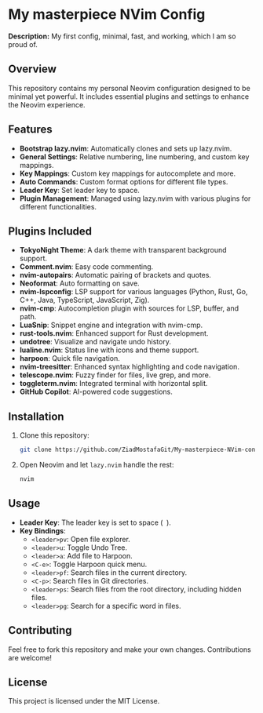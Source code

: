 # My masterpiece NVim Config

**Description:** My first config, minimal, fast, and working, which I am so proud of.

## Overview

This repository contains my personal Neovim configuration designed to be minimal yet powerful. It includes essential plugins and settings to enhance the Neovim experience.

## Features

- **Bootstrap lazy.nvim**: Automatically clones and sets up lazy.nvim.
- **General Settings**: Relative numbering, line numbering, and custom key mappings.
- **Key Mappings**: Custom key mappings for autocomplete and more.
- **Auto Commands**: Custom format options for different file types.
- **Leader Key**: Set leader key to space.
- **Plugin Management**: Managed using lazy.nvim with various plugins for different functionalities.

## Plugins Included

- **TokyoNight Theme**: A dark theme with transparent background support.
- **Comment.nvim**: Easy code commenting.
- **nvim-autopairs**: Automatic pairing of brackets and quotes.
- **Neoformat**: Auto formatting on save.
- **nvim-lspconfig**: LSP support for various languages (Python, Rust, Go, C++, Java, TypeScript, JavaScript, Zig).
- **nvim-cmp**: Autocompletion plugin with sources for LSP, buffer, and path.
- **LuaSnip**: Snippet engine and integration with nvim-cmp.
- **rust-tools.nvim**: Enhanced support for Rust development.
- **undotree**: Visualize and navigate undo history.
- **lualine.nvim**: Status line with icons and theme support.
- **harpoon**: Quick file navigation.
- **nvim-treesitter**: Enhanced syntax highlighting and code navigation.
- **telescope.nvim**: Fuzzy finder for files, live grep, and more.
- **toggleterm.nvim**: Integrated terminal with horizontal split.
- **GitHub Copilot**: AI-powered code suggestions.

## Installation

1. Clone this repository:
    ```sh
    git clone https://github.com/ZiadMostafaGit/My-masterpiece-NVim-config-which-simply-works.git ~/.config/nvim
    ```

2. Open Neovim and let `lazy.nvim` handle the rest:
    ```sh
    nvim
    ```

## Usage

- **Leader Key**: The leader key is set to space (` `).
- **Key Bindings**:
  - `<leader>pv`: Open file explorer.
  - `<leader>u`: Toggle Undo Tree.
  - `<leader>a`: Add file to Harpoon.
  - `<C-e>`: Toggle Harpoon quick menu.
  - `<leader>pf`: Search files in the current directory.
  - `<C-p>`: Search files in Git directories.
  - `<leader>ps`: Search files from the root directory, including hidden files.
  - `<leader>pg`: Search for a specific word in files.

## Contributing

Feel free to fork this repository and make your own changes. Contributions are welcome!

## License

This project is licensed under the MIT License.
